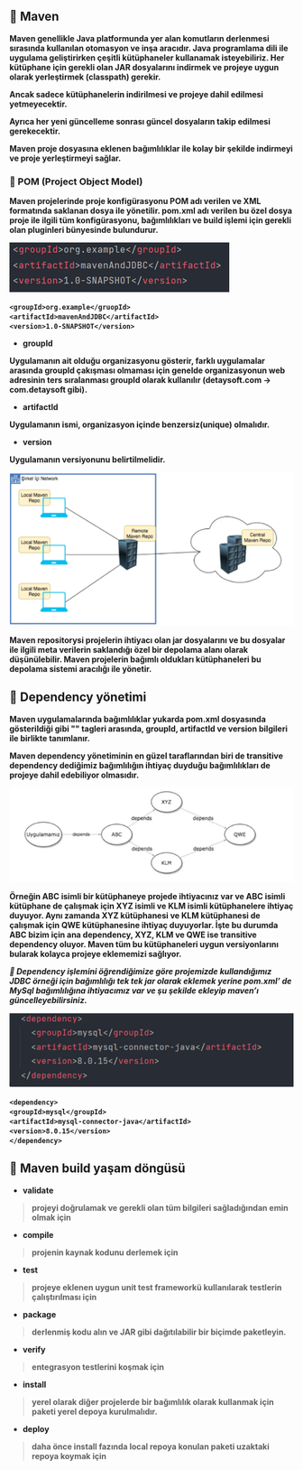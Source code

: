 ## :triangular_flag_on_post: Maven
<b>Maven genellikle Java platformunda yer alan komutların derlenmesi sırasında kullanılan otomasyon ve inşa aracıdır.
Java programlama dili ile uygulama geliştirirken çeşitli kütüphaneler kullanamak isteyebiliriz.
Her kütüphane için gerekli olan JAR dosyalarını indirmek ve projeye uygun olarak yerleştirmek (classpath) gerekir.

Ancak sadece kütüphanelerin indirilmesi ve projeye dahil edilmesi yetmeyecektir.

Ayrıca her yeni güncelleme sonrası güncel dosyaların takip edilmesi gerekecektir.

Maven proje dosyasına eklenen bağımlılıklar ile kolay bir şekilde indirmeyi ve proje yerleştirmeyi sağlar.</b>

### 🎯 POM (Project Object Model)

<p><b>Maven projelerinde proje konfigürasyonu POM adı verilen ve XML formatında saklanan dosya ile yönetilir. pom.xml adı verilen bu özel dosya proje ile ilgili tüm konfigürasyonu, bağımlılıkları ve build işlemi için gerekli olan pluginleri bünyesinde bulundurur.</b></p>

![img.png](img.png)

<b>`<groupId>org.example</gruopId>`<br>
<b>`<artifactId>mavenAndJDBC</artifactId>`<br>
<b>`<version>1.0-SNAPSHOT</version>`

- **groupId**

 <b>Uygulamanın ait olduğu organizasyonu gösterir, farklı uygulamalar arasında groupId çakışması    olmaması için genelde organizasyonun web adresinin ters sıralanması groupId olarak kullanılır (detaysoft.com -> com.detaysoft gibi).


- **artifactId**

 Uygulamanın ismi, organizasyon içinde benzersiz(unique) olmalıdır.


- **version**

 Uygulamanın versiyonunu belirtilmelidir.

![img_1.png](img_1.png)

Maven repositorysi projelerin ihtiyacı olan jar dosyalarını ve bu dosyalar ile ilgili meta verilerin saklandığı özel bir depolama alanı olarak düşünülebilir. Maven projelerin bağımlı oldukları kütüphaneleri bu depolama sistemi aracılığı ile yönetir.</b>

## 🎯 Dependency yönetimi
<p><p>Maven uygulamalarında bağımlılıklar yukarda pom.xml dosyasında gösterildiği gibi "<dependencies>" tagleri arasında, groupId, artifactId ve version bilgileri ile birlikte tanımlanır.</dependencies></p>

Maven dependency yönetiminin en güzel taraflarından biri de transitive dependency dediğimiz bağımlılığın ihtiyaç duyduğu bağımlılıkları de projeye dahil edebiliyor olmasıdır.</b></p>

![img_2.png](img_2.png)
<p><b>Örneğin ABC isimli bir kütüphaneye projede ihtiyacınız var ve ABC isimli kütüphane de çalışmak için XYZ isimli ve KLM isimli kütüphanelere ihtiyaç duyuyor. Aynı zamanda XYZ kütüphanesi ve KLM kütüphanesi de çalışmak için QWE kütüphanesine ihtiyaç duyuyorlar. İşte bu durumda ABC bizim için ana dependency, XYZ, KLM ve QWE ise transitive dependency oluyor. Maven tüm bu kütüphaneleri uygun versiyonlarını bularak kolayca projeye eklememizi sağlıyor.</b></p>


<b><i> :pushpin: Dependency işlemini öğrendiğimize göre projemizde kullandığımız JDBC örneği için bağımlılığı tek tek jar olarak eklemek yerine pom.xml’ de MySql bağımlılığına ihtiyacımız var ve şu şekilde ekleyip maven’ı güncelleyebilirsiniz.</i></b>

![img_3.png](img_3.png)

`<dependency>`<br>
`<groupId>mysql</groupId>`<br>
`<artifactId>mysql-connector-java</artifactId>`
`<version>8.0.15</version>`<br>
`</dependency>`

## 🎯 Maven build yaşam döngüsü

- **validate**

> projeyi doğrulamak ve gerekli olan tüm bilgileri sağladığından emin olmak için
>
- **compile**

> projenin kaynak kodunu derlemek için
>
- **test**

> projeye eklenen uygun unit test frameworkü kullanılarak testlerin çalıştırılması için
>
- **package**

> derlenmiş kodu alın ve JAR gibi dağıtılabilir bir biçimde paketleyin.
>
- **verify**

> entegrasyon testlerini koşmak için
>
- **install**

> yerel olarak diğer projelerde bir bağımlılık olarak kullanmak için paketi yerel depoya kurulmalıdır.
>
- **deploy**

> daha önce install fazında local repoya konulan paketi uzaktaki repoya koymak için
>
